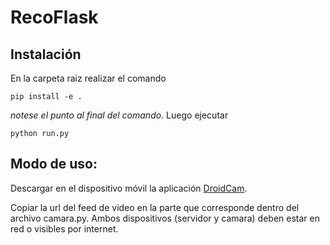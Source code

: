 # RecoFlask

## Instalación
En la carpeta raiz realizar el comando

```
pip install -e . 
```
*notese el punto al final del comando.*
Luego ejecutar
```
python run.py 
```
## Modo de uso:
Descargar en el dispositivo móvil la aplicación [DroidCam](https://play.google.com/store/apps/details?id=com.dev47apps.droidcam&hl=en).

Copiar la url del feed de video en la parte que corresponde dentro del archivo camara.py. Ambos dispositivos (servidor y camara) deben estar en red o visibles por internet.
